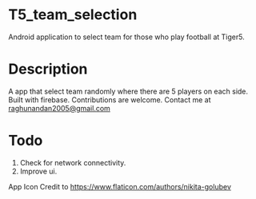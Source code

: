 # T5_team_selection
Android application to select team for those who play football at Tiger5.

# Description

 A app that select team randomly where there are 5 players on each side. Built with firebase.
 Contributions are welcome. Contact me at raghunandan2005@gmail.com

# Todo

1. Check for network connectivity.
2. Improve ui.

App Icon Credit to https://www.flaticon.com/authors/nikita-golubev
